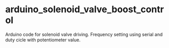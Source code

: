 # arduino_solenoid_valve_boost_control
Arduino code for solenoid valve driving. Frequency setting using serial and duty cicle with potentiometer value.
